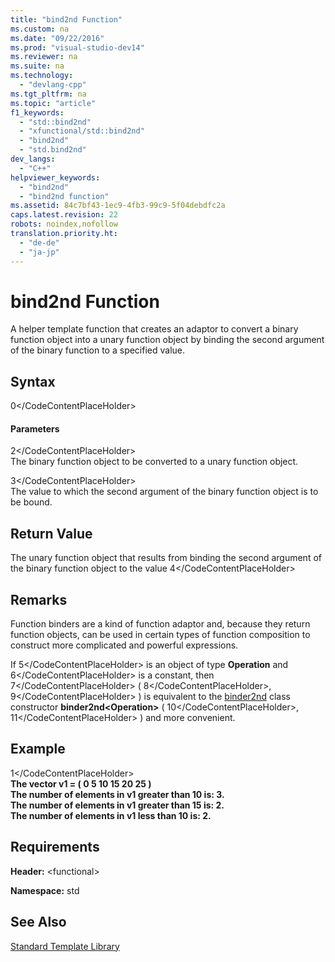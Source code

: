 ```yaml
---
title: "bind2nd Function"
ms.custom: na
ms.date: "09/22/2016"
ms.prod: "visual-studio-dev14"
ms.reviewer: na
ms.suite: na
ms.technology: 
  - "devlang-cpp"
ms.tgt_pltfrm: na
ms.topic: "article"
f1_keywords: 
  - "std::bind2nd"
  - "xfunctional/std::bind2nd"
  - "bind2nd"
  - "std.bind2nd"
dev_langs: 
  - "C++"
helpviewer_keywords: 
  - "bind2nd"
  - "bind2nd function"
ms.assetid: 84c7bf43-1ec9-4fb3-99c9-5f04debdfc2a
caps.latest.revision: 22
robots: noindex,nofollow
translation.priority.ht: 
  - "de-de"
  - "ja-jp"
---
```

# bind2nd Function
A helper template function that creates an adaptor to convert a binary function object into a unary function object by binding the second argument of the binary function to a specified value.  
  
## Syntax  
  
<CodeContentPlaceHolder>0\</CodeContentPlaceHolder>  
#### Parameters  
 <CodeContentPlaceHolder>2\</CodeContentPlaceHolder>  
 The binary function object to be converted to a unary function object.  
  
 <CodeContentPlaceHolder>3\</CodeContentPlaceHolder>  
 The value to which the second argument of the binary function object is to be bound.  
  
## Return Value  
 The unary function object that results from binding the second argument of the binary function object to the value <CodeContentPlaceHolder>4\</CodeContentPlaceHolder>  
  
## Remarks  
 Function binders are a kind of function adaptor and, because they return function objects, can be used in certain types of function composition to construct more complicated and powerful expressions.  
  
 If <CodeContentPlaceHolder>5\</CodeContentPlaceHolder> is an object of type **Operation** and <CodeContentPlaceHolder>6\</CodeContentPlaceHolder> is a constant, then <CodeContentPlaceHolder>7\</CodeContentPlaceHolder> ( <CodeContentPlaceHolder>8\</CodeContentPlaceHolder>, <CodeContentPlaceHolder>9\</CodeContentPlaceHolder> ) is equivalent to the [binder2nd](../vs140/binder2nd-class.md) class constructor **binder2nd\<Operation>** ( <CodeContentPlaceHolder>10\</CodeContentPlaceHolder>, <CodeContentPlaceHolder>11\</CodeContentPlaceHolder> ) and more convenient.  
  
## Example  
  
<CodeContentPlaceHolder>1\</CodeContentPlaceHolder>  
 **The vector v1 = ( 0 5 10 15 20 25 )**  
**The number of elements in v1 greater than 10 is: 3.**  
**The number of elements in v1 greater than 15 is: 2.**  
**The number of elements in v1 less than 10 is: 2.**   
## Requirements  
 **Header:** \<functional>  
  
 **Namespace:** std  
  
## See Also  
 [Standard Template Library](../vs140/standard-template-library.md)